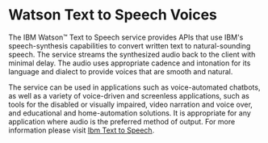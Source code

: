 # Watson Text to Speech Voices

The IBM Watson™ Text to Speech service provides APIs that use IBM's
speech-synthesis capabilities to convert written text to natural-sounding
speech. The service streams the synthesized audio back to the client with
minimal delay. The audio uses appropriate cadence and intonation for its
language and dialect to provide voices that are smooth and natural.

The service can be used in applications such as voice-automated chatbots, as
well as a variety of voice-driven and screenless applications, such as tools for
the disabled or visually impaired, video narration and voice over, and
educational and home-automation solutions. It is appropriate for any application
where audio is the preferred method of output. For more information please visit
[Ibm Text to Speech](https://cloud.ibm.com/docs/text-to-speech?topic=text-to-speech-about).
